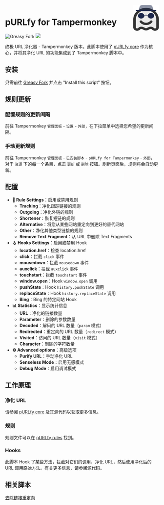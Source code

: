 <img src="https://github.com/PRO-2684/pURLfy/raw/main/images/logo.svg" align="right" style="width: 6em; height: 6em; max-width: 100%;">

# pURLfy for Tampermonkey

![Greasy Fork](https://img.shields.io/greasyfork/dt/492480) [![](https://img.shields.io/badge/Crazy%20Thur.-V%20me%2050-red?logo=kfc)](https://greasyfork.org/rails/active_storage/blobs/redirect/eyJfcmFpbHMiOnsibWVzc2FnZSI6IkJBaHBBaWZvIiwiZXhwIjpudWxsLCJwdXIiOiJibG9iX2lkIn19--10e04ed7ed56ae18d22cec6d675b34fd579cecab/wechat.jpeg?locale=zh-CN)

终极 URL 净化器 - Tampermonkey 版本。此脚本使用了 [pURLfy core](https://github.com/PRO-2684/pURLfy) 作为核心，并将其净化 URL 的功能集成到了 Tampermonkey 脚本中。

## 安装

只需前往 [Greasy Fork](https://greasyfork.org/scripts/492480) 并点击 "Install this script" 按钮。

## 规则更新

### 配置规则的更新间隔

前往 Tampermonkey `管理面板` - `设置` - `外部`，在下拉菜单中选择您希望的更新间隔。

### 手动更新规则

前往 Tampermonkey `管理面板` - `已安装脚本` - `pURLfy for Tampermonkey` - `外部`，对于 `资源` 下的每一个条目，点击 `更新` 或 `删除` 按钮。刷新页面后，规则将会自动更新。

## 配置

- **📖 Rule Settings**：启用或禁用规则
    - **Tracking**：净化跟踪链接的规则
    - **Outgoing**：净化外链的规则
    - **Shortener**：恢复短链的规则
    - **Alternative**：将您从某些网站重定向到更好的替代网站
    - **Other**：净化其他类型链接的规则
    - **Remove Text Fragment**：从 URL 中删除 Text Fragments
- **🪝 Hooks Settings**：启用或禁用 Hook
    - **location.href**：检查 location.href
    - **click**：拦截 `click` 事件
    - **mousedown**：拦截 `mousedown` 事件
    - **auxclick**：拦截 `auxclick` 事件
    - **touchstart**：拦截 `touchstart` 事件
    - **window.open**：Hook `window.open` 调用
    - **pushState**：Hook `history.pushState` 调用
    - **replaceState**：Hook `history.replaceState` 调用
    - **Bing**：Bing 的特定网站 Hook
- **📊 Statistics**：显示统计信息
    - **URL**：净化的链接数量
    - **Parameter**：删除的参数数量
    - **Decoded**：解码的 URL 数量（`param` 模式）
    - **Redirected**：重定向的 URL 数量（`redirect` 模式）
    - **Visited**：访问的 URL 数量（`visit` 模式）
    - **Character**：删除的字符数量
- **⚙️ Advanced options**：高级选项
    - **Purify URL**：手动净化 URL
    - **Senseless Mode**：启用无感模式
    - **Debug Mode**：启用调试模式

## 工作原理

### 净化 URL

请参阅 [pURLfy core](https://github.com/PRO-2684/pURLfy) 及其源代码以获取更多信息。

### 规则

规则文件可以在 [pURLfy rules](https://github.com/PRO-2684/pURLfy-rules) 找到。

### Hooks

此脚本 Hook 了某些方法，拦截对它们的调用，净化 URL，然后使用净化后的 URL 调用原始方法。有关更多信息，请参阅源代码。

## 相关脚本

[去除链接重定向](https://greasyfork.org/scripts/483475)
